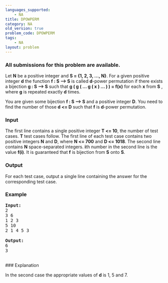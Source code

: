 ```yaml
---
languages_supported:
    - NA
title: DPOWPERM
category: NA
old_version: true
problem_code: DPOWPERM
tags:
    - NA
layout: problem
---
```

###  All submissions for this problem are available. 

Let **N** be a positive integer and **S = {1, 2, 3, ..., N}**. For a given positive integer **d** the function **f : S --> S** is called **d**-power permutation if there exists a bijection **g : S --> S** such that **g ( g ( ... g ( x ) ... ) ) = f(x)** for each **x** from **S** , where **g** is repeated exactly **d** times.

You are given some bijection **f : S --> S** and a positive integer **D**. You need to find the number of those **d <= D** such that **f** is **d**-power permutation.

### Input

 The first line contains a single positive integer **T <= 10**, the number of test cases. **T** test cases follow. The first line of each test case contains two positive integers **N** and **D**, where **N <= 700** and **D <= 1018**. The second line contains **N** space-separated integers. **i**th number in the second line is the value **f(i)**. It is guaranteed that **f** is bijection from **S** onto **S**.

### Output

 For each test case, output a single line containing the answer for the corresponding test case.

### Example

<pre>
<b>Input:</b>
2
3 6
1 2 3
5 10
2 1 4 5 3

<b>Output:</b>
6
3

</pre>### Explanation
In the second case the appropriate values of **d** is 1, 5 and 7.
